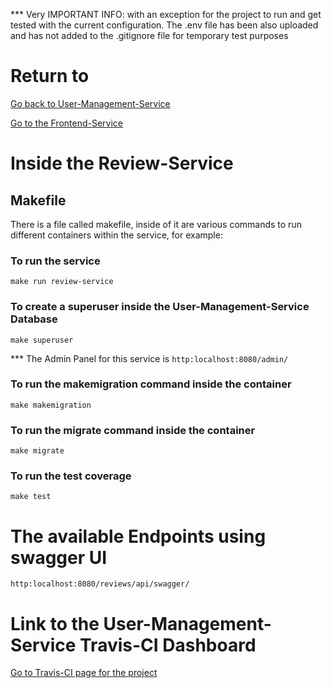 *** Very IMPORTANT INFO: with an exception for the project to run and get tested with the current configuration. The .env file has been also uploaded and has not added to the .gitignore file for temporary test purposes

# Return to
[Go back to User-Management-Service](https://github.com/blitz-de/user-management-service)

[Go to the Frontend-Service](https://github.com/blitz-de/frontend-service)

# Inside the Review-Service

## Makefile

There is a file called makefile, inside of it are various commands to run different containers within the service, for example:

### To run the service
`make run review-service`

### To create a superuser inside the User-Management-Service Database
`make superuser`

*** The Admin Panel for this service is
`http:localhost:8080/admin/`

### To run the makemigration command inside the container
`make makemigration`

### To run the migrate command inside the container
`make migrate`

### To run the test coverage
`make test`

# The available Endpoints using swagger UI
`http:localhost:8080/reviews/api/swagger/`


# Link to the User-Management-Service Travis-CI Dashboard
[Go to Travis-CI page for the project](https://app.travis-ci.com/github/blitz-de/review_service)  


